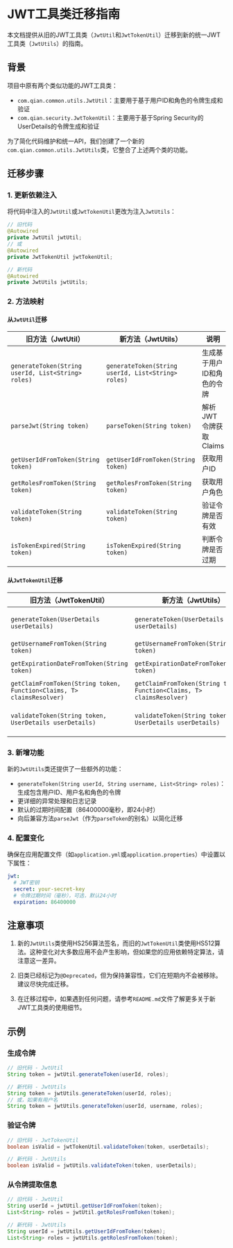 # JWT工具类迁移指南

本文档提供从旧的JWT工具类（`JwtUtil`和`JwtTokenUtil`）迁移到新的统一JWT工具类（`JwtUtils`）的指南。

## 背景

项目中原有两个类似功能的JWT工具类：
- `com.qian.common.utils.JwtUtil`：主要用于基于用户ID和角色的令牌生成和验证
- `com.qian.security.JwtTokenUtil`：主要用于基于Spring Security的UserDetails的令牌生成和验证

为了简化代码维护和统一API，我们创建了一个新的`com.qian.common.utils.JwtUtils`类，它整合了上述两个类的功能。

## 迁移步骤

### 1. 更新依赖注入

将代码中注入的`JwtUtil`或`JwtTokenUtil`更改为注入`JwtUtils`：

```java
// 旧代码
@Autowired
private JwtUtil jwtUtil;
// 或
@Autowired
private JwtTokenUtil jwtTokenUtil;

// 新代码
@Autowired
private JwtUtils jwtUtils;
```

### 2. 方法映射

#### 从`JwtUtil`迁移

| 旧方法（JwtUtil） | 新方法（JwtUtils） | 说明 |
|-----------------|------------------|-----|
| `generateToken(String userId, List<String> roles)` | `generateToken(String userId, List<String> roles)` | 生成基于用户ID和角色的令牌 |
| `parseJwt(String token)` | `parseToken(String token)` | 解析JWT令牌获取Claims |
| `getUserIdFromToken(String token)` | `getUserIdFromToken(String token)` | 获取用户ID |
| `getRolesFromToken(String token)` | `getRolesFromToken(String token)` | 获取用户角色 |
| `validateToken(String token)` | `validateToken(String token)` | 验证令牌是否有效 |
| `isTokenExpired(String token)` | `isTokenExpired(String token)` | 判断令牌是否过期 |

#### 从`JwtTokenUtil`迁移

| 旧方法（JwtTokenUtil） | 新方法（JwtUtils） | 说明 |
|----------------------|------------------|-----|
| `generateToken(UserDetails userDetails)` | `generateToken(UserDetails userDetails)` | 生成基于UserDetails的令牌 |
| `getUsernameFromToken(String token)` | `getUsernameFromToken(String token)` | 获取用户名 |
| `getExpirationDateFromToken(String token)` | `getExpirationDateFromToken(String token)` | 获取过期时间 |
| `getClaimFromToken(String token, Function<Claims, T> claimsResolver)` | `getClaimFromToken(String token, Function<Claims, T> claimsResolver)` | 获取指定声明 |
| `validateToken(String token, UserDetails userDetails)` | `validateToken(String token, UserDetails userDetails)` | 验证令牌是否适用于指定用户 |

### 3. 新增功能

新的`JwtUtils`类还提供了一些额外的功能：

- `generateToken(String userId, String username, List<String> roles)`：生成包含用户ID、用户名和角色的令牌
- 更详细的异常处理和日志记录
- 默认的过期时间配置（86400000毫秒，即24小时）
- 向后兼容方法`parseJwt`（作为`parseToken`的别名）以简化迁移

### 4. 配置变化

确保在应用配置文件（如`application.yml`或`application.properties`）中设置以下属性：

```yaml
jwt:
  # JWT密钥
  secret: your-secret-key
  # 令牌过期时间（毫秒），可选，默认24小时
  expiration: 86400000
```

## 注意事项

1. 新的`JwtUtils`类使用HS256算法签名，而旧的`JwtTokenUtil`类使用HS512算法。这种变化对大多数应用不会产生影响，但如果您的应用依赖特定算法，请注意这一差异。

2. 旧类已经标记为`@Deprecated`，但为保持兼容性，它们在短期内不会被移除。建议尽快完成迁移。

3. 在迁移过程中，如果遇到任何问题，请参考`README.md`文件了解更多关于新JWT工具类的使用细节。

## 示例

### 生成令牌

```java
// 旧代码 - JwtUtil
String token = jwtUtil.generateToken(userId, roles);

// 新代码 - JwtUtils
String token = jwtUtils.generateToken(userId, roles);
// 或，如果有用户名
String token = jwtUtils.generateToken(userId, username, roles);
```

### 验证令牌

```java
// 旧代码 - JwtTokenUtil
boolean isValid = jwtTokenUtil.validateToken(token, userDetails);

// 新代码 - JwtUtils
boolean isValid = jwtUtils.validateToken(token, userDetails);
```

### 从令牌提取信息

```java
// 旧代码 - JwtUtil
String userId = jwtUtil.getUserIdFromToken(token);
List<String> roles = jwtUtil.getRolesFromToken(token);

// 新代码 - JwtUtils
String userId = jwtUtils.getUserIdFromToken(token);
List<String> roles = jwtUtils.getRolesFromToken(token);
``` 